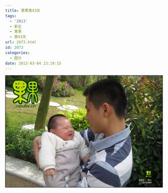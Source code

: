```yaml
---
title: 果果第43天
tags:
  - '2013'
  - 新生
  - 果果
  - 第43天
url: 2073.html
id: 2073
categories:
  - 图片
date: 2013-03-04 23:19:15
---
```


[![](/images/uploads/2013/03/果果诞生第43天.jpg "果果诞生第43天")](/images/uploads/2013/03/果果诞生第43天.jpg)